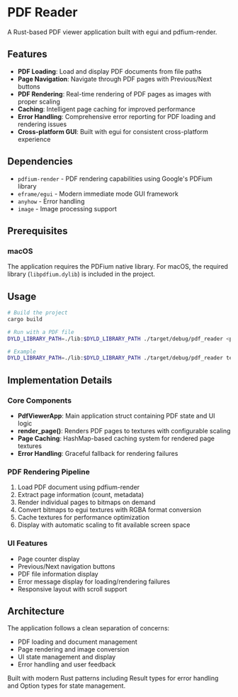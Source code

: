# PDF Reader

A Rust-based PDF viewer application built with egui and pdfium-render.

## Features

- **PDF Loading**: Load and display PDF documents from file paths
- **Page Navigation**: Navigate through PDF pages with Previous/Next buttons
- **PDF Rendering**: Real-time rendering of PDF pages as images with proper scaling
- **Caching**: Intelligent page caching for improved performance
- **Error Handling**: Comprehensive error reporting for PDF loading and rendering issues
- **Cross-platform GUI**: Built with egui for consistent cross-platform experience

## Dependencies

- `pdfium-render` - PDF rendering capabilities using Google's PDFium library
- `eframe/egui` - Modern immediate mode GUI framework
- `anyhow` - Error handling
- `image` - Image processing support

## Prerequisites

### macOS

The application requires the PDFium native library. For macOS, the required library (`libpdfium.dylib`) is included in the project.

## Usage

```bash
# Build the project
cargo build

# Run with a PDF file
DYLD_LIBRARY_PATH=./lib:$DYLD_LIBRARY_PATH ./target/debug/pdf_reader <path_to_pdf_file>

# Example
DYLD_LIBRARY_PATH=./lib:$DYLD_LIBRARY_PATH ./target/debug/pdf_reader test.pdf
```

## Implementation Details

### Core Components

- **PdfViewerApp**: Main application struct containing PDF state and UI logic
- **render_page()**: Renders PDF pages to textures with configurable scaling
- **Page Caching**: HashMap-based caching system for rendered page textures
- **Error Handling**: Graceful fallback for rendering failures

### PDF Rendering Pipeline

1. Load PDF document using pdfium-render
2. Extract page information (count, metadata)
3. Render individual pages to bitmaps on demand
4. Convert bitmaps to egui textures with RGBA format conversion
5. Cache textures for performance optimization
6. Display with automatic scaling to fit available screen space

### UI Features

- Page counter display
- Previous/Next navigation buttons
- PDF file information display
- Error message display for loading/rendering failures
- Responsive layout with scroll support

## Architecture

The application follows a clean separation of concerns:
- PDF loading and document management
- Page rendering and image conversion
- UI state management and display
- Error handling and user feedback

Built with modern Rust patterns including Result types for error handling and Option types for state management.